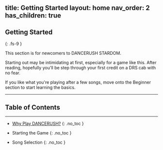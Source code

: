 title: Getting Started
layout: home
nav_order: 2
has_children: true
---
## Getting Started
{: .fs-9 }

This section is for newcomers to DANCERUSH STARDOM.

Starting out may be intimidating at first, especially for a game like this. After reading, hopefully you'll be step through your first credit on a DRS cab with no fear.

If you like what you're playing after a few songs, move onto the Beginner section to start learning the basics.

---

## Table of Contents
---
- [Why Play DANCERUSH?](why-play)
{: .no_toc }

- Starting the Game
{: .no_toc }

- Song Selection
{: .no_toc }
